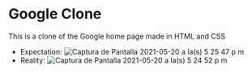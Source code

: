 # Google Clone
This is a clone of the Google home page made in HTML and CSS
- Expectation:
![Captura de Pantalla 2021-05-20 a la(s) 5 25 47 p m](https://user-images.githubusercontent.com/38173659/119056533-7425de00-b990-11eb-8b4a-83840f2c4ea7.png)
- Reality:
![Captura de Pantalla 2021-05-20 a la(s) 5 24 52 p m](https://user-images.githubusercontent.com/38173659/119056432-4f316b00-b990-11eb-8e98-f02b67dafe65.png)
